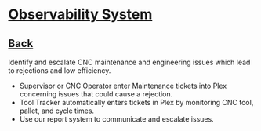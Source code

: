 # **[Observability System](https://www.ibm.com/blog/kubernetes-observability/)**

## **[Back](../project_list.md)**

Identify and escalate CNC maintenance and engineering issues which lead to rejections and low efficiency.

- Supervisor or CNC Operator enter Maintenance tickets into Plex concerning issues that could cause a rejection.
- Tool Tracker automatically enters tickets in Plex by monitoring CNC tool, pallet, and cycle times.
- Use our report system to communicate and escalate issues.
